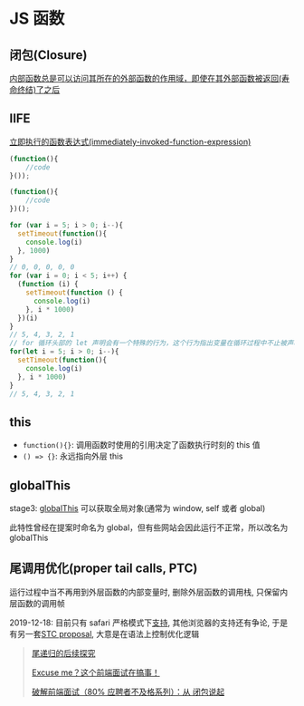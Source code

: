 
# JS 函数

## 闭包(Closure)

[内部函数总是可以访问其所在的外部函数的作用域，即使在其外部函数被返回(寿命终结)了之后](https://developer.mozilla.org/zh-CN/docs/Web/JavaScript/Guide/Closures)

## IIFE

[立即执行的函数表达式(immediately-invoked-function-expression)](http://benalman.com/news/2010/11/immediately-invoked-function-expression/#iife)

```javascript
(function(){
    //code
}());

(function(){
    //code
})();
```

```javascript
for (var i = 5; i > 0; i--){
  setTimeout(function(){
    console.log(i)
  }, 1000)
}
// 0, 0, 0, 0, 0
for (var i = 0; i < 5; i++) {
  (function (i) {
    setTimeout(function () {
      console.log(i)
    }, i * 1000)
  })(i)
}
// 5, 4, 3, 2, 1
// for 循环头部的 let 声明会有一个特殊的行为，这个行为指出变量在循环过程中不止被声明一次，每次迭代都会声明。 随后的每个迭代都会使用上一个迭代结束时的值在初始化这个变量
for(let i = 5; i > 0; i--){
  setTimeout(function(){
    console.log(i)
  }, i * 1000)
}
// 5, 4, 3, 2, 1
```

## this

* `function(){}`: 调用函数时使用的引用决定了函数执行时刻的 this 值
* `() => {}`: 永远指向外层 this

## globalThis

stage3: [globalThis](https://developer.mozilla.org/zh-CN/docs/Web/JavaScript/Reference/Global_Objects/globalThis) 可以获取全局对象(通常为 window, self 或者 global)

此特性曾经在提案时命名为 global，但有些网站会因此运行不正常，所以改名为 globalThis

## 尾调用优化(proper tail calls, PTC)

运行过程中当不再用到外层函数的内部变量时, 删除外层函数的调用栈, 只保留内层函数的调用帧

2019-12-18: 目前只有 safari 严格模式下[支持](http://kangax.github.io/compat-table/es6/#test-proper_tail_calls_(tail_call_optimisation)), 其他浏览器的支持还有争论, 于是有另一套[STC proposal](https://github.com/tc39/proposal-ptc-syntax), 大意是在语法上控制优化逻辑

> [尾递归的后续探究](https://imweb.io/topic/5a244260a192c3b460fce275)
>
> [Excuse me？这个前端面试在搞事！](https://zhuanlan.zhihu.com/p/25407758)
>
> [破解前端面试（80% 应聘者不及格系列）：从 闭包说起](https://zhuanlan.zhihu.com/p/25855075)
